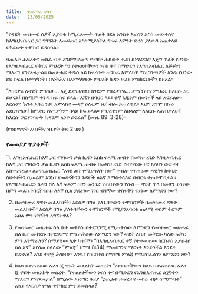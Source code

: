 ```yaml
---
title:  ተጨማሪ ሀሳብ
date:   23/05/2025
---
```


“የዳዊት መዝሙር ሰዎች እያወቁ ከሚፈጽሙት ጥልቅ በደል አንስቶ እራስን እስከ መውቀስና ከእግዚአብሔር ጋር ግንኙነት ለመፍጠር እስከሚያስችል ግዙፍ እምነት ድረስ ያለውን አጠቃላይ የሕይወት ተሞክሮ ይዳስሳል።

ኃጢአት ሐፍረትና መከራ ብቻ እንደሚያመጣ የዳዊት ሕይወት ታሪክ ይነግረናል። እጅግ ጥልቅ የሆነው የእግዚአብሔር ፍቅርና ምህረት ግን የተጸጸተችውን ነፍስ ቀና በማድረግ የእግዚአብሔር ልጅነትን ማእረግ ያጎናጽፋታል። በመጽሐፍ ቅዱስ ላይ ከቀረቡት ጠንካራ አምላካዊ ማረጋገጫዎች አንዱ የሆነው ይህ ክፍል በታማኝነት፣ በፍትሕና በአምላካዊው ምህረት ኪዳን ዙሪያ ምስክርነቶችን ይዞአል።

“ለባርያዬ ለዳዊት ምያለሁ… እጄ ይደግፈዋል፣ ክንዴም ያበረታዋል… ታማኝነቴና ምህረቴ ከእርሱ ጋር ይሆናል፤ በስሜም ቀንዱ ከፍ ከፍ ይላል። እጁን በባህር ላይ፣ ቀኝ እጁንም በወንዞች ላይ አኖራለሁ። እርሱም ‘አንተ አባቴ ነህ፣ አምላኬና መዳኛ ዐለቴም ነህ’ ብሎ ይጠራኛል። እኔም ደግሞ በኩሬ አደርገዋለሁ፤ ከምድር ነገሥታትም በላይ ከፍ ይላል። ምህረቴንም ለዘላለም ለእርሱ እጠብቃለሁ፤ ከእርሱ ጋር የገባሁት ኪዳንም ጸንቶ ይኖራል” (መዝ. 89፡ 3-28)።

(የኃይማኖት አባቶችና ነቢያት ቅጽ 2 ገጽ )



### የመወያያ ጥያቄዎች



`1. እግዚአብሔር ከእኛ ጋር የገባውን ቃል ኪዳን እስከ ፍጻሜ ጠብቆ በመጓዝ ረገድ እግዚአብሔር ከእኛ ጋር የገባውን ቃል ኪዳን እስከ ፍጻሜ ጠብቆ በመጓዝ ረገድ ሰብዓዊው ዘር አሳዛኝ ውድቀት አስተናግዷል። ለእግዚአብሔር “እንደ ልቡ የሚሆንለት ሰው” ተብሎ የተጠራው ዳዊት፣ ከባባድ ስህተቶችን ቢሠራም እንኳ፣ የመዳናችንን ጉዳዮች ለእኛ ለማስተላለፍ በብርቱ ተጠቅሞበታል። የእግዚአብሔርን ኪዳን ስለ እኛ ፍጹም በሆነ መንገድ የጠበቀውን የሱስ— ዳዊት ጥላ በመሆን ያሳየው በምን መልኩ ነበር? የሱስ ለእኛ ሲል ያደረገው ነገር ብቸኛው ተስፋችን የሆነው ለምንድን ነው?

2. በመዝሙረ ዳዊት መልእክቶች፣ እርስዎ በግል ያለፉባቸውን ተሞክሮዎች በመዝሙረ ዳዊት መልእክቶች፣ እርስዎ በግል ያለፉባቸውን ተሞክሮዎች የሚያንጸባርቁ ጠቃሚ ወይም ትርጉም አዘል ምን ነገሮችን አግኝተዋል?

3. የመዝሙር መጽሐፍ ስለ ቤተ መቅደሱ በተደጋጋሚ የሚጠቅሰው ለምንድን የመዝሙር መጽሐፍ ስለ ቤተ መቅደሱ በተደጋጋሚ የሚጠቅሰው ለምንድን ነው? ዳዊት ለቤተ መቅደሱ ካለው ፍቅር ምን እንማራለን? ሰማያዊው ሊቀ ካኅናችን “በእግዚአብሔር ቀኝ የተቀመጠው ክርስቶስ ኢየሱስ፣ ስለ እኛ” እየሰጠ ስላለው “ምልጃ” (ሮሜ 8፡34) ማመስገንና ማድነቅ እንድንችል እንዴት ይረዳናል? እንደ ተዋጀ ሕዝብም እንኳ፣ የክርስቶስ ሰማያዊ ምልጃ የሚያስፈልገን ለምንድን ነው?

4. ከላይ በተጠቀሰው ኤለን ጂ ዋይት መልእከት መሰረት፡ “የተጸጸተችውን ከላይ በተጠቀሰው ኤለን ጂ ዋይት መልእከት መሰረት፡ “የተጸጸተችውን ነፍስ ቀና በማድረግ የእግዚአብሔር ልጅነትን ማእረግ ያጎናጽፋታል” በሚለው አነጋገር ዙሪያ “ኃጢአት ሐፍረትና መከራ ብቻ ከማምጣቱ” አኳያ የእርስዎ የግል ተሞክሮ ምን ይመስላል?`